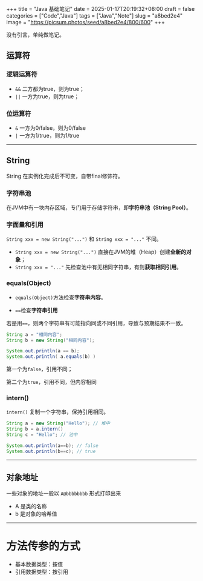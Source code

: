 +++
title = "Java 基础笔记"
date = 2025-01-17T20:19:32+08:00
draft = false
categories = ["Code","Java"]
tags = ["Java","Note"]
slug = "a8bed2e4"
image = "https://picsum.photos/seed/a8bed2e4/800/600"
+++

没有引言，单纯做笔记。

<!--more-->

## 运算符

### 逻辑运算符
 - `&&` 二方都为true，则为true；
 - `||` 一方为true，则为true；

### 位运算符
 - `&` 一方为0/false，则为0/false
 - `|` 一方为1/true，则为1/true

---

## String

String 在实例化完成后不可变，自带final修饰符。

### 字符串池

在JVM中有一块内存区域，专门用于存储字符串，即**字符串池（String Pool）**。

### 字面量和引用

`String xxx = new String("...")`
和
`String xxx = "..."`
不同。

 - `String xxx = new String("...")` 直接在JVM的堆（Heap）创建**全新的对象**；
 - `String xxx = "..."` 先检查池中有无相同字符串，有则**获取相同引用**。

### equals(Object)

- `equals(Object)`方法检查**字符串内容**。

- `==`检查**字符串引用**

若是用`==`，则两个字符串有可能指向同或不同引用，导致与预期结果不一致。

```Java
String a = "相同内容";
String b = new String("相同内容");

System.out.println(a == b); 
System.out.println( a.equals(b) )
```

第一个为`false`，引用不同；

第二个为`true`，引用不同，但内容相同

### intern()

`intern()` 复制一个字符串，保持引用相同。

```Java
String a = new String("Hello"); // 堆中
String b = a.intern()
String c = "Hello"; // 池中

System.out.println(a==b); // false
System.out.println(b==c); // true
```

---

## 对象地址

一些对象的地址一般以 `A@bbbbbbbb` 形式打印出来
 - A 是类的名称
 - b 是对象的哈希值

---

# 方法传参的方式

- 基本数据类型：按值
- 引用数据类型：按引用